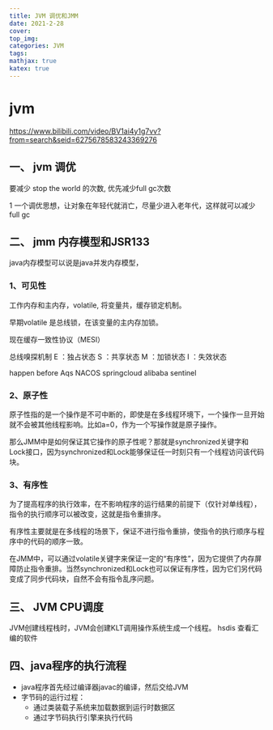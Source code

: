 ```yaml
---
title: JVM 调优和JMM
date: 2021-2-28
cover:
top_img:
categories: JVM
tags: 
mathjax: true
katex: true
---
```

# jvm 
https://www.bilibili.com/video/BV1ai4y1g7vv?from=search&seid=6275678583243369276

## 一、 jvm 调优

要减少 stop the world 的次数, 优先减少full gc次数

1 一个调优思想，让对象在年轻代就消亡，尽量少进入老年代，这样就可以减少full gc


## 二、 jmm 内存模型和JSR133

java内存模型可以说是java并发内存模型，

### 1、可见性

工作内存和主内存，volatile, 将变量共，缓存锁定机制。

早期volatile 是总线锁，在该变量的主内存加锁。

现在缓存一致性协议（MESI）

总线嗅探机制
E ：独占状态
S ：共享状态
M ：加锁状态
I ：失效状态

happen before Aqs NACOS springcloud alibaba sentinel


### 2、原子性

原子性指的是一个操作是不可中断的，即使是在多线程环境下，一个操作一旦开始就不会被其他线程影响。比如a=0，作为一个写操作就是原子操作。

那么JMM中是如何保证其它操作的原子性呢？那就是synchronized关键字和Lock接口，因为synchronized和Lock能够保证任一时刻只有一个线程访问该代码块。

### 3、有序性

为了提高程序的执行效率，在不影响程序的运行结果的前提下（仅针对单线程），指令的执行顺序可以被改变，这就是指令重排序。

有序性主要就是在多线程的场景下，保证不进行指令重排，使指令的执行顺序与程序中的代码的顺序一致。

在JMM中，可以通过volatile关键字来保证一定的“有序性”，因为它提供了内存屏障防止指令重排。当然synchronized和Lock也可以保证有序性，因为它们另代码变成了同步代码块，自然不会有指令乱序问题。

## 三、 JVM CPU调度
JVM创建线程栈时，JVM会创建KLT调用操作系统生成一个线程。
hsdis 查看汇编的软件

## 四、java程序的执行流程

- java程序首先经过编译器javac的编译，然后交给JVM
- 字节码的运行过程：
    + 通过类装载子系统来加载数据到运行时数据区
    + 通过字节码执行引擎来执行代码

